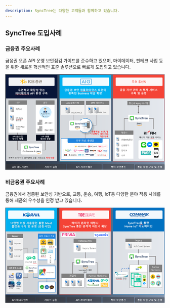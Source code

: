 ```yaml
---
description: SyncTree는 다양한 고객들과 함께하고 있습니다.
---
```


## SyncTree 도입사례

### 금융권 주요사례

금융권 오픈 API 운영 보안점검 가이드를 준수하고 있으며, 마이데이터, 핀테크 사업 등을 위한 새로운 혁신적인 표준 솔루션으로 빠르게 도입되고 있습니다.

![](img/assets/image%20%2846%29.png)

### 비금융권 주요사례

금융권에서 검증된 보안성 기반으로, 교통, 운송, 여행, IoT등 다양한 분야 적용 사례를 통해 제품의 우수성을 인정 받고 있습니다.

![](img/assets/image%20%2845%29.png)
